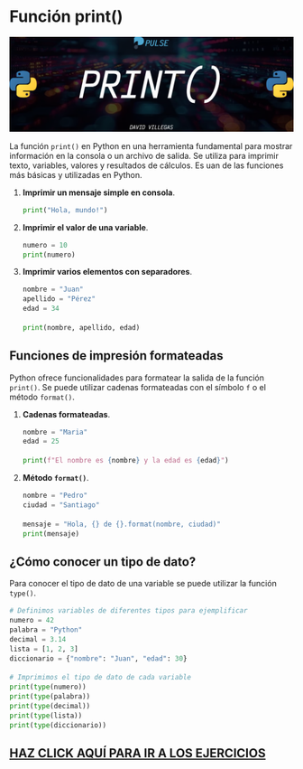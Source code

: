 # Función print()

![FUNCIÓN_PRINT](../00_media/PY_PRINT.webp)

La función `print()` en Python en una herramienta fundamental para mostrar información en la consola o un archivo de salida. Se utiliza para imprimir texto, variables, valores y resultados de cálculos. Es uan de las funciones más básicas y utilizadas en Python.

1. **Imprimir un mensaje simple en consola**.

    ```python
    print("Hola, mundo!")
    ```
2. **Imprimir el valor de una variable**.

    ```python
    numero = 10
    print(numero)
    ```
3. **Imprimir varios elementos con separadores**.

    ```python
    nombre = "Juan"
    apellido = "Pérez"
    edad = 34

    print(nombre, apellido, edad)
    ````

## Funciones de impresión formateadas

Python ofrece funcionalidades para formatear la salida de la función `print()`. Se puede utilizar cadenas formateadas con el símbolo `f` o el método `format()`.

1. **Cadenas formateadas**.

    ```python
    nombre = "Maria"
    edad = 25

    print(f"El nombre es {nombre} y la edad es {edad}")
    ```

2. **Método `format()`**.

    ```python
    nombre = "Pedro"
    ciudad = "Santiago"

    mensaje = "Hola, {} de {}.format(nombre, ciudad)"
    print(mensaje)
    ```

## ¿Cómo conocer un tipo de dato?

Para conocer el tipo de dato de una variable se puede utilizar la función `type()`.

```python
# Definimos variables de diferentes tipos para ejemplificar
numero = 42
palabra = "Python"
decimal = 3.14
lista = [1, 2, 3]
diccionario = {"nombre": "Juan", "edad": 30}

# Imprimimos el tipo de dato de cada variable
print(type(numero))
print(type(palabra))
print(type(decimal))
print(type(lista))
print(type(diccionario))
```

## [HAZ CLICK AQUÍ PARA IR A LOS EJERCICIOS](00_print.py)